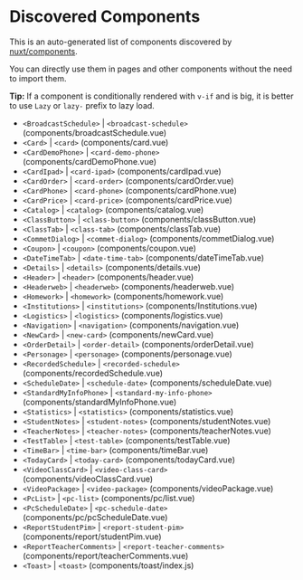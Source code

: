 # Discovered Components

This is an auto-generated list of components discovered by [nuxt/components](https://github.com/nuxt/components).

You can directly use them in pages and other components without the need to import them.

**Tip:** If a component is conditionally rendered with `v-if` and is big, it is better to use `Lazy` or `lazy-` prefix to lazy load.

- `<BroadcastSchedule>` | `<broadcast-schedule>` (components/broadcastSchedule.vue)
- `<Card>` | `<card>` (components/card.vue)
- `<CardDemoPhone>` | `<card-demo-phone>` (components/cardDemoPhone.vue)
- `<CardIpad>` | `<card-ipad>` (components/cardIpad.vue)
- `<CardOrder>` | `<card-order>` (components/cardOrder.vue)
- `<CardPhone>` | `<card-phone>` (components/cardPhone.vue)
- `<CardPrice>` | `<card-price>` (components/cardPrice.vue)
- `<Catalog>` | `<catalog>` (components/catalog.vue)
- `<ClassButton>` | `<class-button>` (components/classButton.vue)
- `<ClassTab>` | `<class-tab>` (components/classTab.vue)
- `<CommetDialog>` | `<commet-dialog>` (components/commetDialog.vue)
- `<Coupon>` | `<coupon>` (components/coupon.vue)
- `<DateTimeTab>` | `<date-time-tab>` (components/dateTimeTab.vue)
- `<Details>` | `<details>` (components/details.vue)
- `<Header>` | `<header>` (components/header.vue)
- `<Headerweb>` | `<headerweb>` (components/headerweb.vue)
- `<Homework>` | `<homework>` (components/homework.vue)
- `<Institutions>` | `<institutions>` (components/Institutions.vue)
- `<Logistics>` | `<logistics>` (components/logistics.vue)
- `<Navigation>` | `<navigation>` (components/navigation.vue)
- `<NewCard>` | `<new-card>` (components/newCard.vue)
- `<OrderDetail>` | `<order-detail>` (components/orderDetail.vue)
- `<Personage>` | `<personage>` (components/personage.vue)
- `<RecordedSchedule>` | `<recorded-schedule>` (components/recordedSchedule.vue)
- `<ScheduleDate>` | `<schedule-date>` (components/scheduleDate.vue)
- `<StandardMyInfoPhone>` | `<standard-my-info-phone>` (components/standardMyInfoPhone.vue)
- `<Statistics>` | `<statistics>` (components/statistics.vue)
- `<StudentNotes>` | `<student-notes>` (components/studentNotes.vue)
- `<TeacherNotes>` | `<teacher-notes>` (components/teacherNotes.vue)
- `<TestTable>` | `<test-table>` (components/testTable.vue)
- `<TimeBar>` | `<time-bar>` (components/timeBar.vue)
- `<TodayCard>` | `<today-card>` (components/todayCard.vue)
- `<VideoClassCard>` | `<video-class-card>` (components/videoClassCard.vue)
- `<VideoPackage>` | `<video-package>` (components/videoPackage.vue)
- `<PcList>` | `<pc-list>` (components/pc/list.vue)
- `<PcScheduleDate>` | `<pc-schedule-date>` (components/pc/pcScheduleDate.vue)
- `<ReportStudentPim>` | `<report-student-pim>` (components/report/studentPim.vue)
- `<ReportTeacherComments>` | `<report-teacher-comments>` (components/report/teacherComments.vue)
- `<Toast>` | `<toast>` (components/toast/index.js)
